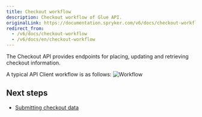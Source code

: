 ```yaml
---
title: Checkout workflow
description: Checkout workflow of Glue API.
originalLink: https://documentation.spryker.com/v6/docs/checkout-workflow
redirect_from:
  - /v6/docs/checkout-workflow
  - /v6/docs/en/checkout-workflow
---
```


The Checkout API provides endpoints for placing, updating and retrieving checkout information.

A typical API Client workflow is as follows:
![Workflow](https://spryker.s3.eu-central-1.amazonaws.com/docs/Glue+API/Glue+API+Storefront+Guides/Checking+Out+Purchases+and+Getting+Checkout+Data/checkout-payment-process.png)

## Next steps

* [Submitting checkout data](https://documentation.spryker.com/docs/submitting-checkout-data)
